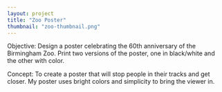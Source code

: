 ```yaml
---
layout: project
title: "Zoo Poster"
thumbnail: "zoo-thumbnail.png"
---
```

Objective: Design a poster celebrating the 60th anniversary of the Birmingham Zoo. Print two versions of the poster, one in black/white and the other with color. 

Concept: To create a poster that will stop people in their tracks and get closer. My poster uses bright colors and simplicity to bring the viewer in.
